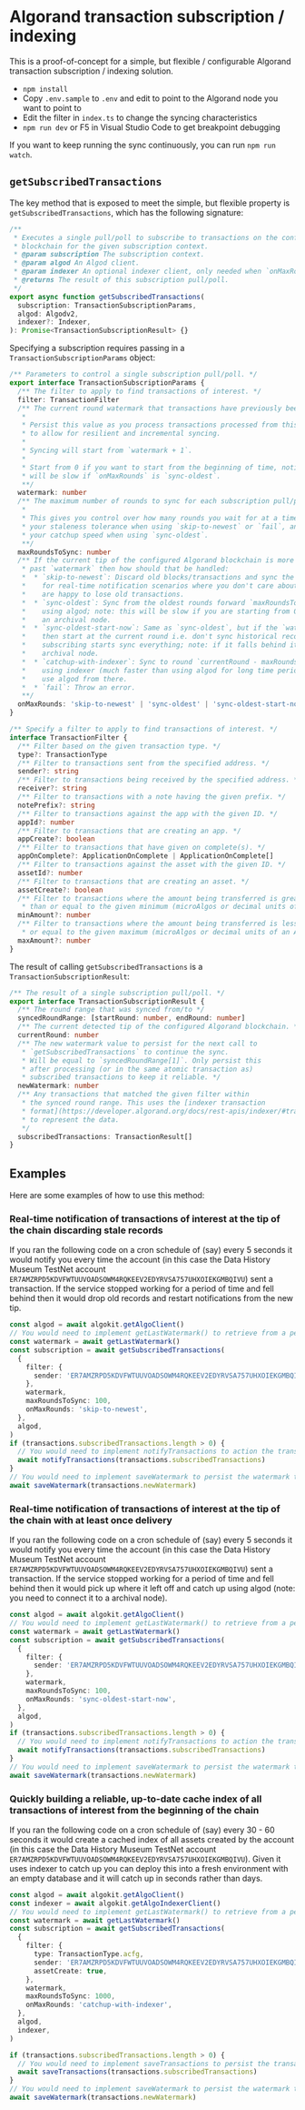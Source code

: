 # Algorand transaction subscription / indexing

This is a proof-of-concept for a simple, but flexible / configurable Algorand transaction subscription / indexing solution.

- `npm install`
- Copy `.env.sample` to `.env` and edit to point to the Algorand node you want to point to
- Edit the filter in `index.ts` to change the syncing characteristics
- `npm run dev` or F5 in Visual Studio Code to get breakpoint debugging

If you want to keep running the sync continuously, you can run `npm run watch`.

## `getSubscribedTransactions`

The key method that is exposed to meet the simple, but flexible property is `getSubscribedTransactions`, which has the following signature:

```typescript
/**
 * Executes a single pull/poll to subscribe to transactions on the configured Algorand
 * blockchain for the given subscription context.
 * @param subscription The subscription context.
 * @param algod An Algod client.
 * @param indexer An optional indexer client, only needed when `onMaxRounds` is `catchup-with-indexer`.
 * @returns The result of this subscription pull/poll.
 */
export async function getSubscribedTransactions(
  subscription: TransactionSubscriptionParams,
  algod: Algodv2,
  indexer?: Indexer,
): Promise<TransactionSubscriptionResult> {}
```

Specifying a subscription requires passing in a `TransactionSubscriptionParams` object:

```typescript
/** Parameters to control a single subscription pull/poll. */
export interface TransactionSubscriptionParams {
  /** The filter to apply to find transactions of interest. */
  filter: TransactionFilter
  /** The current round watermark that transactions have previously been synced to.
   *
   * Persist this value as you process transactions processed from this method
   * to allow for resilient and incremental syncing.
   *
   * Syncing will start from `watermark + 1`.
   *
   * Start from 0 if you want to start from the beginning of time, noting that
   * will be slow if `onMaxRounds` is `sync-oldest`.
   **/
  watermark: number
  /** The maximum number of rounds to sync for each subscription pull/poll.
   *
   * This gives you control over how many rounds you wait for at a time,
   * your staleness tolerance when using `skip-to-newest` or `fail`, and
   * your catchup speed when using `sync-oldest`.
   **/
  maxRoundsToSync: number
  /** If the current tip of the configured Algorand blockchain is more than `maxRoundsToSync`
   * past `watermark` then how should that be handled:
   *  * `skip-to-newest`: Discard old blocks/transactions and sync the newest; useful
   *    for real-time notification scenarios where you don't care about history and
   *    are happy to lose old transactions.
   *  * `sync-oldest`: Sync from the oldest rounds forward `maxRoundsToSync` rounds
   *    using algod; note: this will be slow if you are starting from 0 and requires
   *    an archival node.
   *  * `sync-oldest-start-now`: Same as `sync-oldest`, but if the `watermark` is `0`
   *    then start at the current round i.e. don't sync historical records, but once
   *    subscribing starts sync everything; note: if it falls behind it requires an
   *    archival node.
   *  * `catchup-with-indexer`: Sync to round `currentRound - maxRoundsToSync + 1`
   *    using indexer (much faster than using algod for long time periods) and then
   *    use algod from there.
   *  * `fail`: Throw an error.
   **/
  onMaxRounds: 'skip-to-newest' | 'sync-oldest' | 'sync-oldest-start-now' | 'catchup-with-indexer' | 'fail'
}

/** Specify a filter to apply to find transactions of interest. */
interface TransactionFilter {
  /** Filter based on the given transaction type. */
  type?: TransactionType
  /** Filter to transactions sent from the specified address. */
  sender?: string
  /** Filter to transactions being received by the specified address. */
  receiver?: string
  /** Filter to transactions with a note having the given prefix. */
  notePrefix?: string
  /** Filter to transactions against the app with the given ID. */
  appId?: number
  /** Filter to transactions that are creating an app. */
  appCreate?: boolean
  /** Filter to transactions that have given on complete(s). */
  appOnComplete?: ApplicationOnComplete | ApplicationOnComplete[]
  /** Filter to transactions against the asset with the given ID. */
  assetId?: number
  /** Filter to transactions that are creating an asset. */
  assetCreate?: boolean
  /** Filter to transactions where the amount being transferred is greater
   * than or equal to the given minimum (microAlgos or decimal units of an ASA). */
  minAmount?: number
  /** Filter to transactions where the amount being transferred is less than
   * or equal to the given maximum (microAlgos or decimal units of an ASA). */
  maxAmount?: number
}
```

The result of calling `getSubscribedTransactions` is a `TransactionSubscriptionResult`:

```typescript
/** The result of a single subscription pull/poll. */
export interface TransactionSubscriptionResult {
  /** The round range that was synced from/to */
  syncedRoundRange: [startRound: number, endRound: number]
  /** The current detected tip of the configured Algorand blockchain. */
  currentRound: number
  /** The new watermark value to persist for the next call to
   * `getSubscribedTransactions` to continue the sync.
   * Will be equal to `syncedRoundRange[1]`. Only persist this
   * after processing (or in the same atomic transaction as)
   * subscribed transactions to keep it reliable. */
  newWatermark: number
  /** Any transactions that matched the given filter within
   * the synced round range. This uses the [indexer transaction
   * format](https://developer.algorand.org/docs/rest-apis/indexer/#transaction)
   * to represent the data.
   */
  subscribedTransactions: TransactionResult[]
}
```

## Examples

Here are some examples of how to use this method:

### Real-time notification of transactions of interest at the tip of the chain discarding stale records

If you ran the following code on a cron schedule of (say) every 5 seconds it would notify you every time the account (in this case the Data History Museum TestNet account `ER7AMZRPD5KDVFWTUUVOADSOWM4RQKEEV2EDYRVSA757UHXOIEKGMBQIVU`) sent a transaction. If the service stopped working for a period of time and fell behind then
it would drop old records and restart notifications from the new tip.

```typescript
const algod = await algokit.getAlgoClient()
// You would need to implement getLastWatermark() to retrieve from a persistence store
const watermark = await getLastWatermark()
const subscription = await getSubscribedTransactions(
  {
    filter: {
      sender: 'ER7AMZRPD5KDVFWTUUVOADSOWM4RQKEEV2EDYRVSA757UHXOIEKGMBQIVU',
    },
    watermark,
    maxRoundsToSync: 100,
    onMaxRounds: 'skip-to-newest',
  },
  algod,
)
if (transactions.subscribedTransactions.length > 0) {
  // You would need to implement notifyTransactions to action the transactions
  await notifyTransactions(transactions.subscribedTransactions)
}
// You would need to implement saveWatermark to persist the watermark to the persistence store
await saveWatermark(transactions.newWatermark)
```

### Real-time notification of transactions of interest at the tip of the chain with at least once delivery

If you ran the following code on a cron schedule of (say) every 5 seconds it would notify you every time the account (in this case the Data History Museum TestNet account `ER7AMZRPD5KDVFWTUUVOADSOWM4RQKEEV2EDYRVSA757UHXOIEKGMBQIVU`) sent a transaction. If the service stopped working for a period of time and fell behind then
it would pick up where it left off and catch up using algod (note: you need to connect it to a archival node).

```typescript
const algod = await algokit.getAlgoClient()
// You would need to implement getLastWatermark() to retrieve from a persistence store
const watermark = await getLastWatermark()
const subscription = await getSubscribedTransactions(
  {
    filter: {
      sender: 'ER7AMZRPD5KDVFWTUUVOADSOWM4RQKEEV2EDYRVSA757UHXOIEKGMBQIVU',
    },
    watermark,
    maxRoundsToSync: 100,
    onMaxRounds: 'sync-oldest-start-now',
  },
  algod,
)
if (transactions.subscribedTransactions.length > 0) {
  // You would need to implement notifyTransactions to action the transactions
  await notifyTransactions(transactions.subscribedTransactions)
}
// You would need to implement saveWatermark to persist the watermark to the persistence store
await saveWatermark(transactions.newWatermark)
```

### Quickly building a reliable, up-to-date cache index of all transactions of interest from the beginning of the chain

If you ran the following code on a cron schedule of (say) every 30 - 60 seconds it would create a cached index of all assets created by the account (in this case the Data History Museum TestNet account `ER7AMZRPD5KDVFWTUUVOADSOWM4RQKEEV2EDYRVSA757UHXOIEKGMBQIVU`). Given it uses indexer to catch up you can deploy this into a fresh environment with an empty database and it will catch up in seconds rather than days.

```typescript
const algod = await algokit.getAlgoClient()
const indexer = await algokit.getAlgoIndexerClient()
// You would need to implement getLastWatermark() to retrieve from a persistence store
const watermark = await getLastWatermark()
const subscription = await getSubscribedTransactions(
  {
    filter: {
      type: TransactionType.acfg,
      sender: 'ER7AMZRPD5KDVFWTUUVOADSOWM4RQKEEV2EDYRVSA757UHXOIEKGMBQIVU',
      assetCreate: true,
    },
    watermark,
    maxRoundsToSync: 1000,
    onMaxRounds: 'catchup-with-indexer',
  },
  algod,
  indexer,
)

if (transactions.subscribedTransactions.length > 0) {
  // You would need to implement saveTransactions to persist the transactions
  await saveTransactions(transactions.subscribedTransactions)
}
// You would need to implement saveWatermark to persist the watermark to the persistence store
await saveWatermark(transactions.newWatermark)
```
